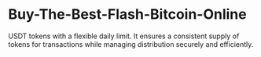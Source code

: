 # Buy-The-Best-Flash-Bitcoin-Online
USDT tokens with a flexible daily limit. It ensures a consistent supply of tokens for transactions while managing distribution securely and efficiently.
